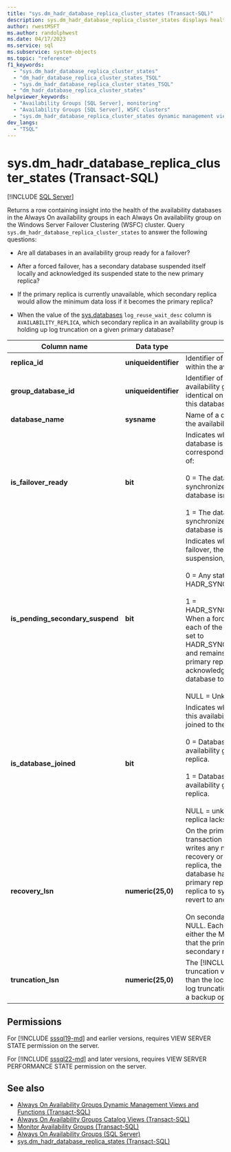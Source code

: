 ```yaml
---
title: "sys.dm_hadr_database_replica_cluster_states (Transact-SQL)"
description: sys.dm_hadr_database_replica_cluster_states displays health information for availability databases in an AG on Windows Server failover clusters.
author: rwestMSFT
ms.author: randolphwest
ms.date: 04/17/2023
ms.service: sql
ms.subservice: system-objects
ms.topic: "reference"
f1_keywords:
  - "sys.dm_hadr_database_replica_cluster_states"
  - "dm_hadr_database_replica_cluster_states_TSQL"
  - "sys.dm_hadr_database_replica_cluster_states_TSQL"
  - "dm_hadr_database_replica_cluster_states"
helpviewer_keywords:
  - "Availability Groups [SQL Server], monitoring"
  - "Availability Groups [SQL Server], WSFC clusters"
  - "sys.dm_hadr_database_replica_cluster_states dynamic management view"
dev_langs:
  - "TSQL"
---
```

# sys.dm_hadr_database_replica_cluster_states (Transact-SQL)

[!INCLUDE [SQL Server](../../includes/applies-to-version/sqlserver.md)]

Returns a row containing insight into the health of the availability databases in the Always On availability groups in each Always On availability group on the Windows Server Failover Clustering (WSFC) cluster. Query `sys.dm_hadr_database_replica_cluster_states` to answer the following questions:

- Are all databases in an availability group ready for a failover?

- After a forced failover, has a secondary database suspended itself locally and acknowledged its suspended state to the new primary replica?

- If the primary replica is currently unavailable, which secondary replica would allow the minimum data loss if it becomes the primary replica?

- When the value of the [sys.databases](../system-catalog-views/sys-databases-transact-sql.md) `log_reuse_wait_desc` column is `AVAILABILITY_REPLICA`, which secondary replica in an availability group is holding up log truncation on a given primary database?

| Column name | Data type | Description |
| --- | --- | --- |
| **replica_id** | **uniqueidentifier** | Identifier of the availability replica within the availability group. |
| **group_database_id** | **uniqueidentifier** | Identifier of the database within the availability group. This identifier is identical on every replica to which this database is joined. |
| **database_name** | **sysname** | Name of a database that belongs to the availability group. |
| **is_failover_ready** | **bit** | Indicates whether the secondary database is synchronized with the corresponding primary database. one of:<br /><br />0 = The database isn't marked as synchronized in the cluster. The database isn't ready for a failover.<br /><br />1 = The database is marked as synchronized in the cluster. The database is ready for a failover. |
| **is_pending_secondary_suspend** | **bit** | Indicates whether, after a forced failover, the database is pending suspension, one of:<br /><br />0 = Any states except for HADR_SYNCHRONIZED_SUSPENDED.<br /><br />1 = HADR_SYNCHRONIZED_SUSPENDED. When a forced failover completes, each of the secondary databases is set to HADR_SYNCHONIZED_SUSPENDED and remains in this state until the new primary replica receives an acknowledgment from that secondary database to the SUSPEND message.<br /><br />NULL = Unknown (no quorum) |
| **is_database_joined** | **bit** | Indicates whether the database on this availability replica has been joined to the availability group, one of:<br /><br />0 = Database isn't joined to the availability group on this availability replica.<br /><br />1 = Database is joined to the availability group on this availability replica.<br /><br />NULL = unknown (The availability replica lacks quorum.) |
| **recovery_lsn** | **numeric(25,0)** | On the primary replica, the end of the transaction log before the replica writes any new log records after recovery or failover. On the primary replica, the row for a given secondary database has the value that the primary replica needs the secondary replica to synchronize to (that is, to revert to and reinitialize to).<br /><br />On secondary replicas, this value is NULL. Each secondary replica has either the MAX value or a lower value that the primary replica has told the secondary replica to go back to. |
| **truncation_lsn** | **numeric(25,0)** | The [!INCLUDE[ssHADR](../../includes/sshadr-md.md)] log truncation value, which may be higher than the local truncation LSN if local log truncation is blocked (such as by a backup operation). |

## Permissions

For [!INCLUDE [sssql19-md](../../includes/sssql19-md.md)] and earlier versions, requires VIEW SERVER STATE permission on the server.

For [!INCLUDE [sssql22-md](../../includes/sssql22-md.md)] and later versions, requires VIEW SERVER PERFORMANCE STATE permission on the server.

## See also

- [Always On Availability Groups Dynamic Management Views and Functions (Transact-SQL)](../../relational-databases/system-dynamic-management-views/always-on-availability-groups-dynamic-management-views-functions.md)
- [Always On Availability Groups Catalog Views (Transact-SQL)](../../relational-databases/system-catalog-views/always-on-availability-groups-catalog-views-transact-sql.md)
- [Monitor Availability Groups (Transact-SQL)](../../database-engine/availability-groups/windows/monitor-availability-groups-transact-sql.md)
- [Always On Availability Groups (SQL Server)](../../database-engine/availability-groups/windows/overview-of-always-on-availability-groups-sql-server.md)
- [sys.dm_hadr_database_replica_states (Transact-SQL)](../../relational-databases/system-dynamic-management-views/sys-dm-hadr-database-replica-states-transact-sql.md)

